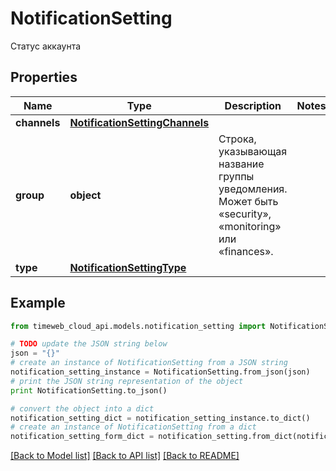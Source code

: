 # NotificationSetting

Статус аккаунта

## Properties
Name | Type | Description | Notes
------------ | ------------- | ------------- | -------------
**channels** | [**NotificationSettingChannels**](NotificationSettingChannels.md) |  | 
**group** | **object** | Строка, указывающая название группы уведомления. Может быть «security», «monitoring» или «finances». | 
**type** | [**NotificationSettingType**](NotificationSettingType.md) |  | 

## Example

```python
from timeweb_cloud_api.models.notification_setting import NotificationSetting

# TODO update the JSON string below
json = "{}"
# create an instance of NotificationSetting from a JSON string
notification_setting_instance = NotificationSetting.from_json(json)
# print the JSON string representation of the object
print NotificationSetting.to_json()

# convert the object into a dict
notification_setting_dict = notification_setting_instance.to_dict()
# create an instance of NotificationSetting from a dict
notification_setting_form_dict = notification_setting.from_dict(notification_setting_dict)
```
[[Back to Model list]](../README.md#documentation-for-models) [[Back to API list]](../README.md#documentation-for-api-endpoints) [[Back to README]](../README.md)


